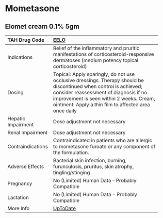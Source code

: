 # Mometasone

## Elomet cream 0.1% 5gm

| TAH Drug Code      | [EELO](https://www.tahsda.org.tw/drugs/hissearch.php?drug_code=EELO)                                                                                                                                                                                           |
|:-------------------|:---------------------------------------------------------------------------------------------------------------------------------------------------------------------------------------------------------------------------------------------------------------|
| Indications        | Relief of the inflammatory and pruritic manifestations of corticosteroid-responsive dermatoses (medium potency topical corticosteroid)                                                                                                                         |
| Dosing             | Topical: Apply sparingly, do not use occlusive dressings. Therapy should be discontinued when control is achieved; consider reassessment of diagnosis if no improvement is seen within 2 weeks. Cream, ointment: Apply a thin film to affected area once daily |
| Hepatic Impairment | Dose adjustment not necessary                                                                                                                                                                                                                                  |
| Renal Impairment   | Dose adjustment not necessary                                                                                                                                                                                                                                  |
| Contraindications  | Contraindicated in patients who are allergic to mometasone furoate or any component of the formulation.                                                                                                                                                        |
| Adverse Effects    | Bacterial skin infection, burning, furunculosis, pruritus, skin atrophy, tingling/stinging                                                                                                                                                                     |
| Pregnancy          | No (Limited) Human Data – Probably Compatible                                                                                                                                                                                                                  |
| Lactation          | No (Limited) Human Data - Probably Compatible                                                                                                                                                                                                                  |
| More Info          | [UpToDate](https://www.uptodate.com/contents/mometasone-drug-information)                                                                                                                                                                                      |

